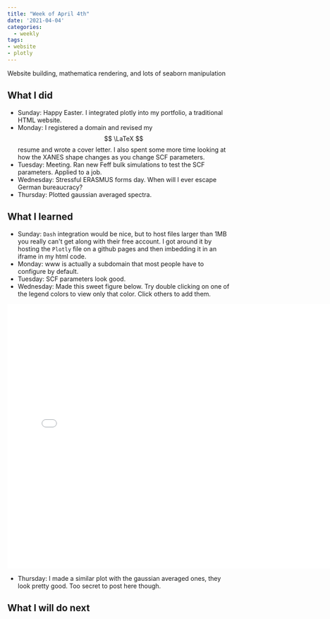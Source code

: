 ```yaml
---
title: "Week of April 4th"
date: '2021-04-04'
categories:
  - weekly
tags:
- website
- plotly
---
```

Website building, mathematica rendering, and lots of seaborn manipulation

## What I did

- Sunday: Happy Easter. I integrated plotly into my portfolio, a traditional HTML website.
- Monday: I registered a domain and revised my $$ \LaTeX $$ resume and wrote a cover letter. I also spent some more time looking at how the XANES shape changes as you change SCF parameters.
- Tuesday: Meeting. Ran new Feff bulk simulations to test the SCF parameters. Applied to a job.
- Wednesday: Stressful ERASMUS forms day. When will I ever escape German bureaucracy?
- Thursday: Plotted gaussian averaged spectra.

## What I learned

- Sunday: `Dash` integration would be nice, but to host files larger than 1MB you really can't get along with their free account. I got around it by hosting the `Plotly` file on a github pages and then imbedding it in an iframe in my html code.
- Monday: www is actually a subdomain that most people have to configure by default.
- Tuesday: SCF parameters look good.
- Wednesday: Made this sweet figure below. Try double clicking on one of the legend colors to view only that color. Click others to add them.

<iframe src="/assets/images/all_feffs_transparent_for_dark.html" height="600px" width="150%" style="border:none;"></iframe>

- Thursday: I made a similar plot with the gaussian averaged ones, they look pretty good. Too secret to post here though.

## What I will do next